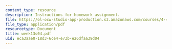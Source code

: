 ```yaml
---
content_type: resource
description: Instructions for homework assignment.
file: https://ol-ocw-studio-app-production.s3.amazonaws.com/courses/4-411-building-technology-laboratory-spring-2004/eca3aae018d36ce4e73be26dfaa39d04_week13s04.pdf
file_type: application/pdf
resourcetype: Document
title: week13s04.pdf
uid: eca3aae0-18d3-6ce4-e73b-e26dfaa39d04
---
```

